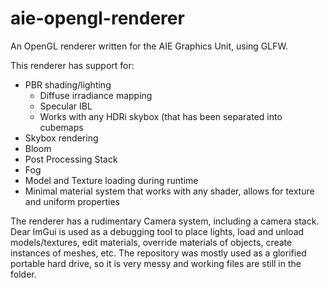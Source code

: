 # aie-opengl-renderer

An OpenGL renderer written for the AIE Graphics Unit, using GLFW.

This renderer has support for:
- PBR shading/lighting
  - Diffuse irradiance mapping
  - Specular IBL
  - Works with any HDRi skybox (that has been separated into cubemaps
- Skybox rendering
- Bloom
- Post Processing Stack
- Fog
- Model and Texture loading during runtime
- Minimal material system that works with any shader, allows for texture and uniform properties

The renderer has a rudimentary Camera system, including a camera stack.
Dear ImGui is used as a debugging tool to place lights, load and unload models/textures, edit materials, override materials of objects, create instances of meshes, etc.
The repository was mostly used as a glorified portable hard drive, so it is very messy and working files are still in the folder.
